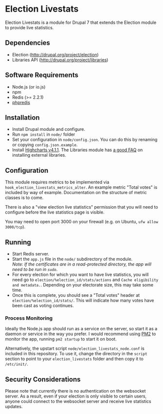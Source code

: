 Election Livestats
==================
Election Livestats is a module for Drupal 7 that extends the Election
module to provide live statistics.

Dependencies
-------------
* Election (http://drupal.org/project/election)
* Libraries API (http://drupal.org/project/libraries)

Software Requirements
---------------------
* Node.js (or io.js)
* npm
* Redis (>= 2.2.1)
* [phpredis](https://github.com/phpredis/phpredis)

Installation
------------
* Install Drupal module and configure.
* Run `npm install` in `node/` folder
* Set your configuration in `node/config.json`. You can do this by renaming or copying `config.json.example`.
* Install [Highcharts v4.1.1](http://code.highcharts.com/zips/Highcharts-4.1.1.zip). The Libraries module has [a good FAQ](https://www.drupal.org/node/1440066) on installing external libraries.

Configuration
-------------
This module requires metrics to be implemented via `hook_election_livestats_metrics_alter`. An example metric "Total votes" is included by way of example. Documentation on the structure of metric classes is to come.

There is also a "view election live statistics" permission that you will need to configure before the live statistics page is visible.

You may need to open port 3000 on your firewall (e.g. on Ubuntu, `ufw allow 3000/tcp`).

Running
-------
* Start Redis server.
* Start the `app.js` file in the `node/` subdirectory of the module.<br />*Note: If the certificates are in a read-protected directory, the app will need to be run in `sudo`*.
* For every election for which you want to have live statistics, you will need go to `election/%election_id/stats/actions` and `Cache eligibility and metadata.`. Depending on your electorate size, this may take some time.
* Once this is complete, you should see a "Total votes" header at `election/%election_id/stats/`. This will indicate how many votes have been cast as voting continues.

### Process Monitoring
Ideally the Node.js app should run as a service on the server, so start it as a daemon or service in the way you prefer. I would recommend using [PM2](https://github.com/Unitech/PM2/) to monitor the app, running `pm2 startup` to start it on boot.

Alternatively, the upstart script `node/election_livestats_node.conf` is included in this repository. To use it, change the directory in the `script` section to point to your `election_livestats` folder and then copy it to `/etc/init/`.

Security Considerations
-----------------------
Please note that currently there is no authentication on the websocket server. As a result, even if your election is only visible to certain users, anyone could connect to the websocket server and receive live statistics updates.
